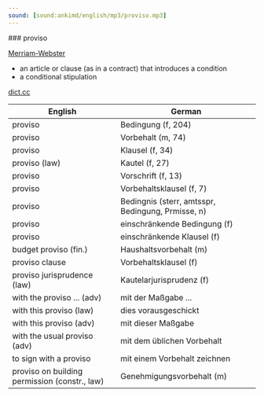```yaml
---
sound: [sound:ankimd/english/mp3/proviso.mp3]
---
```


\### proviso

[Merriam-Webster](https://www.merriam-webster.com/dictionary/proviso)

- an article or clause (as in a contract) that introduces a condition
- a conditional stipulation

[dict.cc](https://www.dict.cc/proviso)

| English        | German       |
| -------------- | ------------ |
| proviso | Bedingung (f, 204) |
| proviso | Vorbehalt (m, 74) |
| proviso | Klausel (f, 34) |
| proviso (law) | Kautel (f, 27) |
| proviso | Vorschrift (f, 13) |
| proviso | Vorbehaltsklausel (f, 7) |
| proviso | Bedingnis (sterr, amtsspr, Bedingung, Prmisse, n) |
| proviso | einschränkende Bedingung (f) |
| proviso | einschränkende Klausel (f) |
| budget proviso (fin.) | Haushaltsvorbehalt (m) |
| proviso clause | Vorbehaltsklausel (f) |
| proviso jurisprudence (law) | Kautelarjurisprudenz (f) |
| with the proviso ... (adv) | mit der Maßgabe ... |
| with this proviso (law) | dies vorausgeschickt |
| with this proviso (adv) | mit dieser Maßgabe |
| with the usual proviso (adv) | mit dem üblichen Vorbehalt |
| to sign with a proviso | mit einem Vorbehalt zeichnen |
| proviso on building permission (constr., law) | Genehmigungsvorbehalt (m) |
